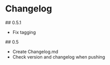 # Changelog

## 0.5.1

* Fix tagging


## 0.5

* Create Changelog.md
* Check version and changelog when pushing